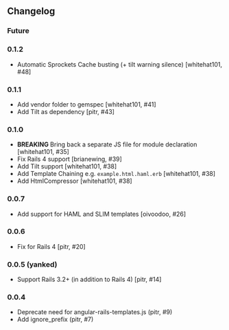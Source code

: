 ## Changelog

### Future

### 0.1.2

- Automatic Sprockets Cache busting (+ tilt warning silence) [whitehat101, #48]

### 0.1.1

- Add vendor folder to gemspec [whitehat101, #41]
- Add Tilt as dependency [pitr, #43]

### 0.1.0

- **BREAKING** Bring back a separate JS file for module declaration [whitehat101, #35]
- Fix Rails 4 support [brianewing, #39]
- Add Tilt support [whitehat101, #38]
- Add Template Chaining e.g. `example.html.haml.erb` [whitehat101, #38]
- Add HtmlCompressor [whitehat101, #38]

### 0.0.7

- Add support for HAML and SLIM templates [oivoodoo, #26]

### 0.0.6

- Fix for Rails 4 [pitr, #20]

### 0.0.5 (yanked)

- Support Rails 3.2+ (in addition to Rails 4) [pitr, #14]

### 0.0.4

- Deprecate need for angular-rails-templates.js (pitr, #9)
- Add ignore_prefix (pitr, #7)
